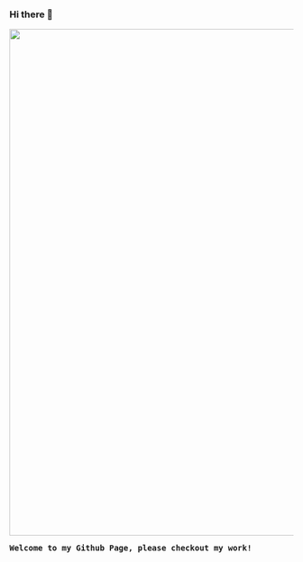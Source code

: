 ### Hi there 👋
<img  src="https://media.giphy.com/media/xIxhiI1wmLM32fpl6e/giphy.gif" width="900" />
<pre><b>Welcome to my Github Page, please checkout my work!</b> </pre>
<!--
**JoseLRiano/JoseLRiano** is a ✨ _special_ ✨ repository because its `README.md` (this file) appears on your GitHub profile.

Here are some ideas to get you started:

- 🔭 I’m currently working on ...
- 🌱 I’m currently learning ...
- 👯 I’m looking to collaborate on ...
- 🤔 I’m looking for help with ...
- 💬 Ask me about ...
- 📫 How to reach me: ...
- 😄 Pronouns: ...
- ⚡ Fun fact: ...
-->

